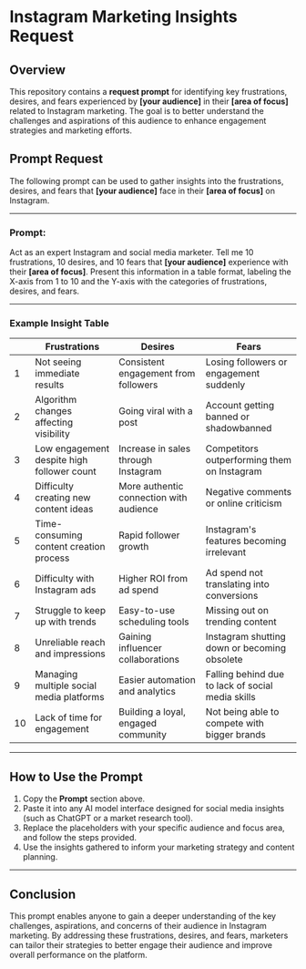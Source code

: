 # Instagram Marketing Insights Request

## Overview

This repository contains a **request prompt** for identifying key frustrations, desires, and fears experienced by **[your audience]** in their **[area of focus]** related to Instagram marketing. The goal is to better understand the challenges and aspirations of this audience to enhance engagement strategies and marketing efforts.

## Prompt Request

The following prompt can be used to gather insights into the frustrations, desires, and fears that **[your audience]** face in their **[area of focus]** on Instagram.

---

### **Prompt:**

Act as an expert Instagram and social media marketer. Tell me 10 frustrations, 10 desires, and 10 fears that **[your audience]** experience with their **[area of focus]**. Present this information in a table format, labeling the X-axis from 1 to 10 and the Y-axis with the categories of frustrations, desires, and fears.

---

### Example Insight Table

|   | **Frustrations**                         | **Desires**                             | **Fears**                                      |
|---|------------------------------------------|-----------------------------------------|------------------------------------------------|
| 1 | Not seeing immediate results             | Consistent engagement from followers    | Losing followers or engagement suddenly        |
| 2 | Algorithm changes affecting visibility   | Going viral with a post                 | Account getting banned or shadowbanned         |
| 3 | Low engagement despite high follower count| Increase in sales through Instagram     | Competitors outperforming them on Instagram    |
| 4 | Difficulty creating new content ideas    | More authentic connection with audience | Negative comments or online criticism          |
| 5 | Time-consuming content creation process  | Rapid follower growth                   | Instagram's features becoming irrelevant       |
| 6 | Difficulty with Instagram ads            | Higher ROI from ad spend                | Ad spend not translating into conversions      |
| 7 | Struggle to keep up with trends          | Easy-to-use scheduling tools            | Missing out on trending content                |
| 8 | Unreliable reach and impressions         | Gaining influencer collaborations       | Instagram shutting down or becoming obsolete   |
| 9 | Managing multiple social media platforms | Easier automation and analytics         | Falling behind due to lack of social media skills |
|10 | Lack of time for engagement              | Building a loyal, engaged community     | Not being able to compete with bigger brands   |

---

## How to Use the Prompt

1. Copy the **Prompt** section above.
2. Paste it into any AI model interface designed for social media insights (such as ChatGPT or a market research tool).
3. Replace the placeholders with your specific audience and focus area, and follow the steps provided.
4. Use the insights gathered to inform your marketing strategy and content planning.

---

## Conclusion

This prompt enables anyone to gain a deeper understanding of the key challenges, aspirations, and concerns of their audience in Instagram marketing. By addressing these frustrations, desires, and fears, marketers can tailor their strategies to better engage their audience and improve overall performance on the platform.
